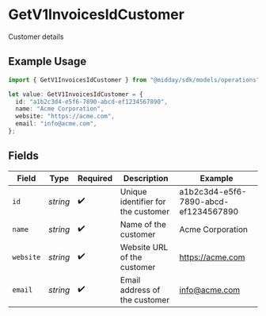 # GetV1InvoicesIdCustomer

Customer details

## Example Usage

```typescript
import { GetV1InvoicesIdCustomer } from "@midday/sdk/models/operations";

let value: GetV1InvoicesIdCustomer = {
  id: "a1b2c3d4-e5f6-7890-abcd-ef1234567890",
  name: "Acme Corporation",
  website: "https://acme.com",
  email: "info@acme.com",
};
```

## Fields

| Field                                | Type                                 | Required                             | Description                          | Example                              |
| ------------------------------------ | ------------------------------------ | ------------------------------------ | ------------------------------------ | ------------------------------------ |
| `id`                                 | *string*                             | :heavy_check_mark:                   | Unique identifier for the customer   | a1b2c3d4-e5f6-7890-abcd-ef1234567890 |
| `name`                               | *string*                             | :heavy_check_mark:                   | Name of the customer                 | Acme Corporation                     |
| `website`                            | *string*                             | :heavy_check_mark:                   | Website URL of the customer          | https://acme.com                     |
| `email`                              | *string*                             | :heavy_check_mark:                   | Email address of the customer        | info@acme.com                        |